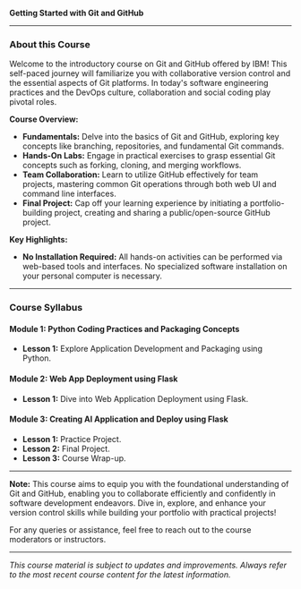 **Getting Started with Git and GitHub**

---

### About this Course

Welcome to the introductory course on Git and GitHub offered by IBM! This self-paced journey will familiarize you with collaborative version control and the essential aspects of Git platforms. In today's software engineering practices and the DevOps culture, collaboration and social coding play pivotal roles.

**Course Overview:**

- **Fundamentals:** Delve into the basics of Git and GitHub, exploring key concepts like branching, repositories, and fundamental Git commands.
- **Hands-On Labs:** Engage in practical exercises to grasp essential Git concepts such as forking, cloning, and merging workflows.
- **Team Collaboration:** Learn to utilize GitHub effectively for team projects, mastering common Git operations through both web UI and command line interfaces.
- **Final Project:** Cap off your learning experience by initiating a portfolio-building project, creating and sharing a public/open-source GitHub project.

**Key Highlights:**

- **No Installation Required:** All hands-on activities can be performed via web-based tools and interfaces. No specialized software installation on your personal computer is necessary.

---

### Course Syllabus

#### Module 1: Python Coding Practices and Packaging Concepts

- **Lesson 1:** Explore Application Development and Packaging using Python.

#### Module 2: Web App Deployment using Flask

- **Lesson 1:** Dive into Web Application Deployment using Flask.

#### Module 3: Creating AI Application and Deploy using Flask

- **Lesson 1:** Practice Project.
- **Lesson 2:** Final Project.
- **Lesson 3:** Course Wrap-up.

---

**Note:** This course aims to equip you with the foundational understanding of Git and GitHub, enabling you to collaborate efficiently and confidently in software development endeavors. Dive in, explore, and enhance your version control skills while building your portfolio with practical projects!

For any queries or assistance, feel free to reach out to the course moderators or instructors.

---

_This course material is subject to updates and improvements. Always refer to the most recent course content for the latest information._
